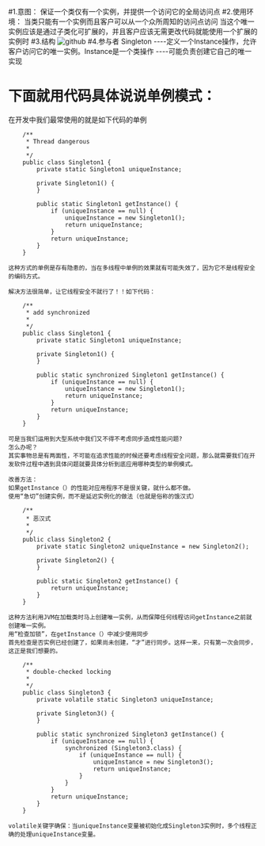 #1.意图：
保证一个类仅有一个实例，并提供一个访问它的全局访问点
#2.使用环境：
当类只能有一个实例而且客户可以从一个众所周知的访问点访问
当这个唯一实例应该是通过子类化可扩展的，并且客户应该无需更改代码就能使用一个扩展的实例时
#3.结构
![github](https://github.com/IceDcap/Gof-DesignPatterns/blob/tree/master/uml/Singleton.JPG.png "Singleton")
#4.参与者
Singleton
        ----定义一个Instance操作，允许客户访问它的唯一实例。Instance是一个类操作
        ----可能负责创建它自己的唯一实现

# 下面就用代码具体说说单例模式：
在开发中我们最常使用的就是如下代码的单例

        /**
         * Thread dangerous
         * 
         */
        public class Singleton1 {
            private static Singleton1 uniqueInstance;

            private Singleton1() {
            }

            public static Singleton1 getInstance() {
                if (uniqueInstance == null) {
                    uniqueInstance = new Singleton1();
                    return uniqueInstance;
                }
                return uniqueInstance;
            }
        }

    这种方式的单例是存有隐患的，当在多线程中单例的效果就有可能失效了，因为它不是线程安全的编码方式。

    解决方法很简单，让它线程安全不就行了！！如下代码：

        /**
         * add synchronized
         * 
         */
        public class Singleton1 {
            private static Singleton1 uniqueInstance;

            private Singleton1() {
            }

            public static synchronized Singleton1 getInstance() {
                if (uniqueInstance == null) {
                    uniqueInstance = new Singleton1();
                    return uniqueInstance;
                }
                return uniqueInstance;
            }
        }

    可是当我们运用到大型系统中我们又不得不考虑同步造成性能问题?
    怎么办呢？
    其实事物总是有两面性，不可能在追求性能的时候还要考虑线程安全问题，那么就需要我们在开发软件过程中遇到具体问题就要具体分析到底应用哪种类型的单例模式。

    改善方法：
    如果getInstance（）的性能对应用程序不是很关键，就什么都不做。
    使用“急切”创建实例，而不是延迟实例化的做法（也就是俗称的饿汉式）

        /**
         * 恶汉式
         * 
         */
        public class Singleton2 {
            private static Singleton2 uniqueInstance = new Singleton2();

            private Singleton2() {
            }

            public static Singleton2 getInstance() {
                return uniqueInstance;
            }
        }
        
    这种方法利用JVM在加载类时马上创建唯一实例，从而保障任何线程访问getInstance之前就创建唯一实例。
    用“检查加锁”，在getInstance（）中减少使用同步
    首先检查是否实例已经创建了，如果尚未创建，“才”进行同步。这样一来，只有第一次会同步，这正是我们想要的。

        /**
         * double-checked locking
         * 
         */
        public class Singleton3 {
            private volatile static Singleton3 uniqueInstance;

            private Singleton3() {
            }

            public static synchronized Singleton3 getInstance() {
                if (uniqueInstance == null) {
                    synchronized (Singleton3.class) {
                        if (uniqueInstance == null) {
                            uniqueInstance = new Singleton3();
                            return uniqueInstance;
                        }
                    }
                }
                return uniqueInstance;
            }
        }

    volatile关键字确保：当uniqueInstance变量被初始化成Singleton3实例时，多个线程正确的处理uniqueInstance变量。







